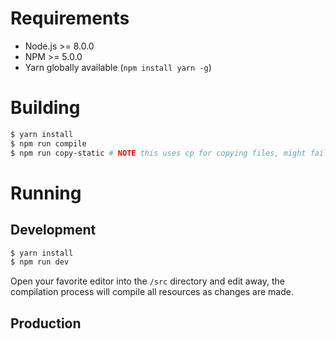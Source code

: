 # Requirements

* Node.js >= 8.0.0
* NPM >= 5.0.0
* Yarn globally available (`npm install yarn -g`)

# Building

```bash
$ yarn install
$ npm run compile
$ npm run copy-static # NOTE this uses cp for copying files, might fail on some platforms - just manually copy them if you're using such platform..
```

# Running

## Development

```bash
$ yarn install
$ npm run dev
```

Open your favorite editor into the `/src` directory and edit away, the compilation process will compile all resources as changes are made.

## Production
